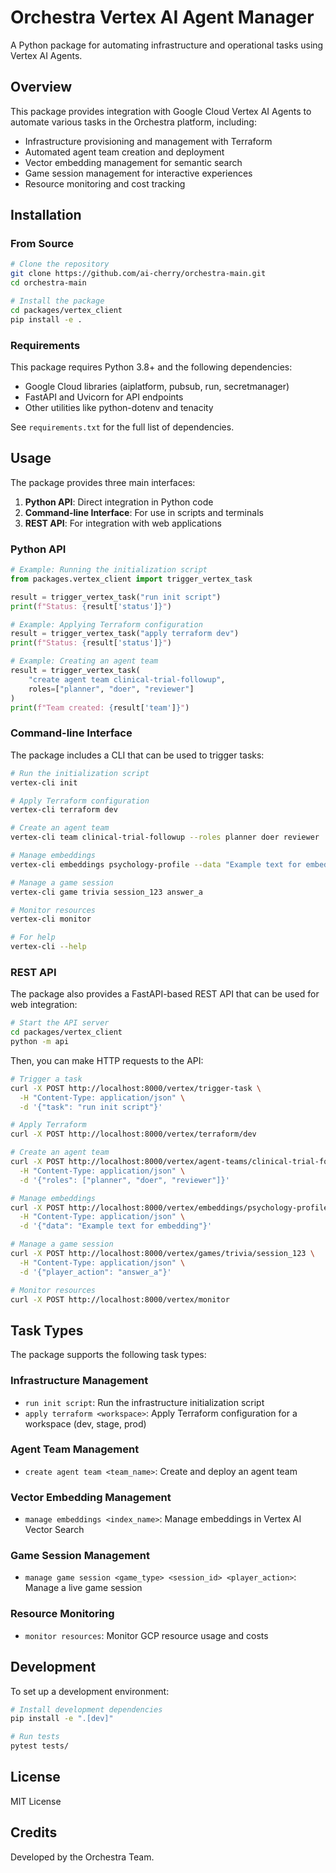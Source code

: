 # Orchestra Vertex AI Agent Manager

A Python package for automating infrastructure and operational tasks using Vertex AI Agents.

## Overview

This package provides integration with Google Cloud Vertex AI Agents to automate various tasks in the Orchestra platform, including:

- Infrastructure provisioning and management with Terraform
- Automated agent team creation and deployment
- Vector embedding management for semantic search
- Game session management for interactive experiences
- Resource monitoring and cost tracking

## Installation

### From Source

```bash
# Clone the repository
git clone https://github.com/ai-cherry/orchestra-main.git
cd orchestra-main

# Install the package
cd packages/vertex_client
pip install -e .
```

### Requirements

This package requires Python 3.8+ and the following dependencies:

- Google Cloud libraries (aiplatform, pubsub, run, secretmanager)
- FastAPI and Uvicorn for API endpoints
- Other utilities like python-dotenv and tenacity

See `requirements.txt` for the full list of dependencies.

## Usage

The package provides three main interfaces:

1. **Python API**: Direct integration in Python code
2. **Command-line Interface**: For use in scripts and terminals
3. **REST API**: For integration with web applications

### Python API

```python
# Example: Running the initialization script
from packages.vertex_client import trigger_vertex_task

result = trigger_vertex_task("run init script")
print(f"Status: {result['status']}")

# Example: Applying Terraform configuration
result = trigger_vertex_task("apply terraform dev")
print(f"Status: {result['status']}")

# Example: Creating an agent team
result = trigger_vertex_task(
    "create agent team clinical-trial-followup",
    roles=["planner", "doer", "reviewer"]
)
print(f"Team created: {result['team']}")
```

### Command-line Interface

The package includes a CLI that can be used to trigger tasks:

```bash
# Run the initialization script
vertex-cli init

# Apply Terraform configuration
vertex-cli terraform dev

# Create an agent team
vertex-cli team clinical-trial-followup --roles planner doer reviewer

# Manage embeddings
vertex-cli embeddings psychology-profile --data "Example text for embedding"

# Manage a game session
vertex-cli game trivia session_123 answer_a

# Monitor resources
vertex-cli monitor

# For help
vertex-cli --help
```

### REST API

The package also provides a FastAPI-based REST API that can be used for web integration:

```bash
# Start the API server
cd packages/vertex_client
python -m api
```

Then, you can make HTTP requests to the API:

```bash
# Trigger a task
curl -X POST http://localhost:8000/vertex/trigger-task \
  -H "Content-Type: application/json" \
  -d '{"task": "run init script"}'

# Apply Terraform
curl -X POST http://localhost:8000/vertex/terraform/dev

# Create an agent team
curl -X POST http://localhost:8000/vertex/agent-teams/clinical-trial-followup \
  -H "Content-Type: application/json" \
  -d '{"roles": ["planner", "doer", "reviewer"]}'

# Manage embeddings
curl -X POST http://localhost:8000/vertex/embeddings/psychology-profile \
  -H "Content-Type: application/json" \
  -d '{"data": "Example text for embedding"}'

# Manage a game session
curl -X POST http://localhost:8000/vertex/games/trivia/session_123 \
  -H "Content-Type: application/json" \
  -d '{"player_action": "answer_a"}'

# Monitor resources
curl -X POST http://localhost:8000/vertex/monitor
```

## Task Types

The package supports the following task types:

### Infrastructure Management

- `run init script`: Run the infrastructure initialization script
- `apply terraform <workspace>`: Apply Terraform configuration for a workspace (dev, stage, prod)

### Agent Team Management

- `create agent team <team_name>`: Create and deploy an agent team

### Vector Embedding Management

- `manage embeddings <index_name>`: Manage embeddings in Vertex AI Vector Search

### Game Session Management

- `manage game session <game_type> <session_id> <player_action>`: Manage a live game session

### Resource Monitoring

- `monitor resources`: Monitor GCP resource usage and costs

## Development

To set up a development environment:

```bash
# Install development dependencies
pip install -e ".[dev]"

# Run tests
pytest tests/
```

## License

MIT License

## Credits

Developed by the Orchestra Team.
